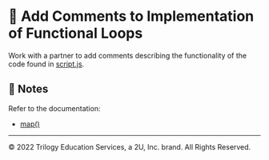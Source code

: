 # 📐 Add Comments to Implementation of Functional Loops

Work with a partner to add comments describing the functionality of the code found in [script.js](./starter/script.js).

## 📝 Notes

Refer to the documentation:

* [map()](https://developer.mozilla.org/en-US/docs/Web/JavaScript/Reference/Global_Objects/Array/map)

---

© 2022 Trilogy Education Services, a 2U, Inc. brand. All Rights Reserved.
